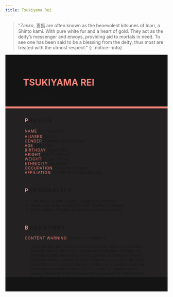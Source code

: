 ```yaml
---
title: Tsukiyama Rei
---
```


>  "*Zenko*, 善狐 are often known as the benevolent kitsunes of Inari, a Shinto kami. With pure white fur and a heart of gold. They act as the deity’s messenger and envoys, providing aid to mortals in need. To see one has been said to be a blessing from the deity, thus most are treated with the utmost respect."
{: .notice--info}

<!---------
header names
----------->

<div class="row" style="background-color:#141414; padding-top:30px; padding-left: 55px; padding-right: 55px; padding-bottom: 25px">
    <h1 style="color:#F88379; text-transform:uppercase">Tsukiyama Rei</h1>
    <small>"Wandering Blossom"</small>
</div>
<div style="background-color:#F88379;padding:3px;"></div>
<div class="row" style="background-color:#232121; padding-top:5px; padding-left: 60px; padding-right: 60px; padding-bottom: 20px; overflow:auto; max-height:500px">

<!---------
profile
----------->

<h3 class="font-weight-bold" style="letter-spacing:3px; text-transform:uppercase">
    <span style="color:#F88379;">P</span>rofile
</h3>

<small>
<span class="font-weight-bold" style="color:#F88379;letter-spacing:1px; text-transform:uppercase">Name</span> &#09;&#09;
  Tsukiyama Rei<br>
<span class="font-weight-bold" style="color:#F88379;letter-spacing:1px; text-transform:uppercase">Aliases</span> &#09;&#09;
  月山 令<br>
<span class="font-weight-bold" style="color:#F88379;letter-spacing:1px; text-transform:uppercase">Gender</span> &#09;&#09;
  Genderqueer (He/They)<br>
<span class="font-weight-bold" style="color:#F88379;letter-spacing:1px; text-transform:uppercase">Age</span> &#09;&#09;
  824 Years<br>
<span class="font-weight-bold" style="color:#F88379;letter-spacing:1px; text-transform:uppercase">Birthday</span> &#09;&#09;
  August 15th<br>
<span class="font-weight-bold" style="color:#F88379;letter-spacing:1px; text-transform:uppercase">Height</span> &#09;&#09;
  5' 8" ft (172 cm)<br>
<span class="font-weight-bold" style="color:#F88379;letter-spacing:1px; text-transform:uppercase">Weight</span> &#09;&#09;
  132 lbs (60 kg)<br>
<span class="font-weight-bold" style="color:#F88379;letter-spacing:1px; text-transform:uppercase">Ethnicity</span> &#09;&#09;
  Japanese<br>
<span class="font-weight-bold" style="color:#F88379;letter-spacing:1px; text-transform:uppercase">Occupation</span> &#09;&#09;
  Private Investigator<br>
<span class="font-weight-bold" style="color:#F88379;letter-spacing:1px; text-transform:uppercase">Affiliation</span> &#09;&#09;
  The Pan-Fera Confederation<br>
</small>

<hr class="w-100 my-5" style="border-color:#e6d7c5;opacity:.2;">

<!---------
personality
----------->
<h3 class="font-weight-bold" style="letter-spacing:3px; text-transform:uppercase">
    <span style="color:#F88379;">P</span>ersonality
</h3>

<small>
<ul>
    <li>Courteous, Driven, Patient, Outspoken, Reliable</li>
    <li>Adventurous, Sensitive, Focused, Cheeky, Confident</li>
    <li>Perfectionist, Prideful, Neglectful, Hedonistic, Nosy</li>
</ul>
</small>

<hr class="w-100 my-5" style="border-color:#e6d7c5;opacity:.2;">

<!---------
backstory
----------->
<h3 class="font-weight-bold" style="letter-spacing:3px; text-transform:uppercase">
    <span style="color:#F88379;">B</span>ackstory
</h3>

<small>

<p><span class="font-weight-bold" style="color:#F88379;letter-spacing:1px; text-transform:uppercase">CONTENT WARNING </span>Mentions of Violence</p>

<ul>
    <li>They started out the same with every other Kitsune, a mundane fox who slowly grew wise and gained intelligence. Intelligence that would later be used to garner spiritual and magical energy, and a brimming curiosity to learn about the vast world. Rei lived many lives, once as an onmyouji, another as a daimyo’s samurai and even as a humble kannushi. Each they’ve enjoyed to the fullest, filled with pride and even arrogance before their slumber to cultivate more magical energy.</li>
    <li>Each story was a stepping stone to learn about the world, to learn of its difficulties, its trials, its cruelty and its beauty. It didn’t take Rei too long to see a path for herself, presenting herself before a shrine and pledging to the Shinto kami, Inari with a promise to help and guide. Despite where their homeland stayed, Rei traveled beyond the island they called home. To countless realms beyond her deity’s domain to discover what else the world has to offer, while many protested against it, Rei took the path nonetheless.</li>
    <li>It’ll be a long story to tell how Rei ended up in San Francisco, but they seem to have settled to open a new chapter in their stories in this coastal city. Starting a new arc and story for herself, and if possible, maybe help write someone else’s story along the way.</li>
</ul>
</small>

<hr class="w-100 my-5" style="border-color:#e6d7c5;opacity:.2;">


<!---------
trivia
----------->

<h3 class="font-weight-bold" style="letter-spacing:3px; text-transform:uppercase">
    <span style="color:#F88379;">A</span>bilities
</h3>

<small>
<ul>
    <li><span class="font-weight-bold" style="color:#F88379;letter-spacing:1px;">INT:</span> 
        2 [+1]</li>
    <li><span class="font-weight-bold" style="color:#F88379;letter-spacing:1px;">WIT:</span> 
        4 [+2]</li>
    <li><span class="font-weight-bold" style="color:#F88379;letter-spacing:1px;">RES:</span> 
        4 [+2]</li>
    <li><span class="font-weight-bold" style="color:#F88379;letter-spacing:1px;">STR:</span> 
        1 [+0]</li>
    <li><span class="font-weight-bold" style="color:#F88379;letter-spacing:1px;">DEX:</span> 
        4 [+2]</li>
    <li><span class="font-weight-bold" style="color:#F88379;letter-spacing:1px;">STA:</span> 
        2 [+1]</li>
    <li><span class="font-weight-bold" style="color:#F88379;letter-spacing:1px;">CHA:</span> 
        4 [+2]</li>
    <li><span class="font-weight-bold" style="color:#F88379;letter-spacing:1px;">PRE:</span> 
        1 [+0]</li>
    <li><span class="font-weight-bold" style="color:#F88379;letter-spacing:1px;">COM:</span> 
        2 [+1]</li>
</ul>

<span class="font-weight-bold" style="color:#F88379;letter-spacing:1px; text-transform:uppercase">BOONS</span><br> 
<ul>
    <li><span class="font-weight-bold" style="color:#F88379;letter-spacing:1px;">Hidden Spirits.</span> 
        Rei enters her spirit form that allows her to phase by physical objects and attacks. However, when damaged by magical attacks, she will be forced back into her physical form. Useful for playing support, as she can break in almost anywhere.</li>
    <li><span class="font-weight-bold" style="color:#F88379;letter-spacing:1px;">A Thousand Li.</span> 
        Spiritual sight to perceive souls and spirits around, each target has their own unique soul signature that Rei can identify and monitor. She can also spot curses, possessions or otherwise soul-influencing magic placed on someone.</li>
  <li><span class="font-weight-bold" style="color:#F88379;letter-spacing:1px;">Kitsunebi.</span> 
        Ghostly appendages that manifest as extensions of herself, Rei can control them to perform tasks from a distance but they can never be used to attack someone. If targeted, these appendages disappear upon taking any damage. They give off a weird numbing sensation when touched.</li>
</ul>

<span class="font-weight-bold" style="color:#F88379;letter-spacing:1px; text-transform:uppercase">BANES</span><br> 
<ul>
    <li><span class="font-weight-bold" style="color:#F88379;letter-spacing:1px;">Timid Soul.</span>  
       Foxes are naturally fearful of canines and other canine-like creatures. As such, Rei is often uncomfortable and even timid when around canines and canine-like Awakeneds. When faced with intimidation and or threatened by them, Rei has disadvantage on Composure checks.</li>
    <li><span class="font-weight-bold" style="color:#F88379;letter-spacing:1px;">Hoshi no Tama.</span> 
        Better known as a fox marble or orb, it’s a piece of jewelry that contains Rei’s magical powers. If this orb is ever stolen or lost, their stats would all drop to 1 and Resolve is rolled at a disadvantage until the orb is retrieved. Thankfully, this orb is pretty well hidden.</li>
  <li><span class="font-weight-bold" style="color:#F88379;letter-spacing:1px;">Incomplete Glamour.</span> 
        Whenever Rei takes on a human form they will always have a few supernatural traits that can expose them. Ranging from a fox-shaped shadow, reflection of their true self in a mirror, a hidden tail or fur covered body. Exposing her traits could sometimes even unravel her glamor entirely.</li>
</ul>

<span class="font-weight: bold" style="color:#F88379;letter-spacing:1px; text-transform:uppercase">PASSIVE</span><br> 
<ul>
    <li><span class="font-weight-bold" style="color:#F88379;letter-spacing:1px;">Vulpine Charm.</span>  
        Rei exudes an aura of allure and charm, which allows her to seduce or more easily become friends with a target. It can also ease and comfort others. Activates after 4 turns, targets can roll Composure to resist. Nullified if Rei attacks them.</li>
  <li><span class="font-weight-bold" style="color:#F88379;letter-spacing:1px;">Spiritual Sleuth.</span>  
       Rei can peer into the memory of spirits found in objects or a location to learn of their history. Capable of seeing what has happened to said or area, to give her more insight into various scenarios. Objects might have limited vision while locations have blurry memories.</li>
</ul>

<span class="font-weight-bold" style="color:#F88379;letter-spacing:1px; text-transform:uppercase">PRIMARY</span><br> 
<ul>
    <li><span class="font-weight-bold" style="color:#F88379;letter-spacing:1px;">Purifying Aura</span>  
        A minty aura that purifies, capable of cleansing evil, healing minor wounds, purging disease and infection or dispelling curses. In combat, it may heal a target d4 HP. If the target is an "evil aligned" being, it may deal d4 damage instead.</li>
  <li><span class="font-weight-bold" style="color:#F88379;letter-spacing:1px;">Shiki no Kami</span>  
        Summoning spirits into her paper dolls, these dolls can stun Awakeneds upon contact. Targets who fail a Stamina roll against Rei's Resolve are stunned for 1 round, where they are unable to take any action or movement. Can be used outside of combat for utility usage.</li>
</ul>

<span class="font-weight-bold" style="color:#F88379;letter-spacing:1px; text-transform:uppercase">SUPPORITVE</span><br> 
<ul>
    <li><span class="font-weight-bold" style="color:#F88379;letter-spacing:1px;">Shinki.</span>  
       Calling upon her spirit friends, they can manifest into physical objects and items up to handheld size to aid Rei. Usually used for utility such as keys or a camera but they may also manifest as weapons. They last for 24 hours and those with supernatural senses may perceive its true nature.</li>
</ul>
</small>

</div>
<div class="row" style="background-color:#141414; padding-top:20px; padding-left: 30px; padding-right: 30px; padding-bottom: 25px;">
    <div style="text-align: right; font-size: 16px"><a href="https://toyhou.se/11320894.-f2u-unity-v2"><i class="fa-solid fa-barcode"></i
  ></a></div>
</div>

